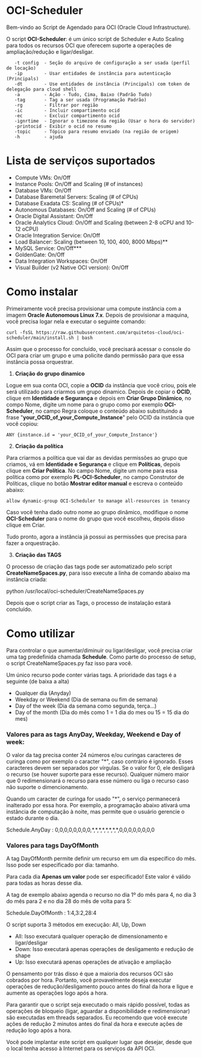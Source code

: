 # OCI-Scheduler

Bem-vindo ao Script de Agendado para OCI (Oracle Cloud Infrastructure).

O script **OCI-Scheduler**: é um único script de Scheduler e Auto Scaling para todos os recursos OCI que oferecem suporte a operações de ampliação/redução e ligar/desligar.

```
   -t config  - Seção do arquivo de configuração a ser usada (perfil de locação)
   -ip        - Usar entidades de instância para autenticação (Principals)
   -dt        - Use entidades de instância (Principals) com token de delegação para cloud shell
   -a         - Ação - Tudo, Cima, Baixo (Padrão Tudo)
   -tag       - Tag a ser usada (Programação Padrão)
   -rg        - Filtrar por região
   -ic        - Incluir compartimento ocid
   -ec        - Excluir compartimento ocid
   -ignrtime  - Ignorar o timezone da região (Usar o hora do servidor)
   -printocid - Exibir o ocid no resumo
   -topic     - Tópico para resumo enviado (na região de origem)
   -h         - ajuda
```

# Lista de serviços suportados

- Compute VMs: On/Off
- Instance Pools: On/Off and Scaling (# of instances)
- Database VMs: On/Off
- Database Baremetal Servers: Scaling (# of CPUs)
- Database Exadata CS: Scaling (# of CPUs)*
- Autonomous Databases: On/Off and Scaling (# of CPUs)
- Oracle Digital Assistant: On/Off
- Oracle Analytics Cloud: On/Off and Scaling (between 2-8 oCPU and 10-12 oCPU)
- Oracle Integration Service: On/Off
- Load Balancer: Scaling (between 10, 100, 400, 8000 Mbps)**
- MySQL Service: On/Off***
- GoldenGate: On/Off
- Data Integration Workspaces: On/Off
- Visual Builder (v2 Native OCI version): On/Off

# Como instalar

Primeiramente você precisa provisionar uma compute instância com a imagem <b>Oracle Autonomous Linux 7.x</b>. Depois de provisionar a maquina, você precisa logar nela e executar o seguinte comando:

```shell
curl -fsSL https://raw.githubusercontent.com/arquitetos-cloud/oci-scheduler/main/install.sh | bash
```

Assim que o processo for concluído, você precisará acessar o console do OCI para criar um grupo e uma policite dando permissão para que essa instância possa orquestrar.

1. **Criação do grupo dinamico**

Logue em sua conta OCI, copie a **OCID** da instância que você criou, pois ele será utilizado para criarmos um grupo dinamico. Depois de copiar o **OCID**, clique em **Identidade e Segurança** e depois em **Criar Grupo Dinâmico**, no compo Nome, digite um nome para o grupo como por exemplo **OCI-Scheduler**, no campo Regra coloque o conteúdo abaixo substituindo a frase "**your_OCID_of_your_Compute_Instance**" pelo OCID da instância que você copiou:

```
ANY {instance.id = 'your_OCID_of_your_Compute_Instance'}
```

2. **Criação da política**

Para criarmos a política que vai dar as devidas permissões ao grupo que criamos, vá em **Identidade e Segurança** e clique em **Políticas**, depois clique em **Criar Política**. No campo Nome, digite um nome para essa política como por exemplo **PL-OCI-Scheduler**, no campo Construtor de Políticas, clique no botão **Mostrar editor manual** e escreva o conteúdo abaixo:

```
allow dynamic-group OCI-Scheduler to manage all-resources in tenancy
```

Caso você tenha dado outro nome ao grupo dinâmico, modifique o nome **OCI-Scheduler** para o nome do grupo que você escolheu, depois disso clique em Criar.

Tudo pronto, agora a instância já possui as permissões que precisa para fazer a orquestração.

3. **Criação das TAGS**

O processo de criação das tags pode ser automatizado pelo script **CreateNameSpaces.py**, para isso execute a linha de comando abaixo ma instância criada:

python /usr/local/oci-scheduler/CreateNameSpaces.py

Depois que o script criar as Tags, o processo de instalação estará concluído.
# Como utilizar

Para controlar o que aumentar/diminuir ou ligar/desligar, você precisa criar uma tag predefinida chamada **Schedule**.
Como parte do processo de setup, o script CreateNameSpaces.py faz isso para você.

Um único recurso pode conter várias tags. A prioridade das tags é a seguinte (de baixa a alta)

- Qualquer dia (Anyday)
- Weekday or Weekend (Dia de semana ou fim de semana)
- Day of the week (Dia da semana como segunda, terça...)
- Day of the month (Dia do mês como 1 = 1 dia do mes ou 15 = 15 dia do mes)

### Valores para as tags AnyDay, Weekday, Weekend e Day of week:

O valor da tag precisa conter 24 números e/ou curingas caracteres de curinga como por exemplo o caracter "*", caso contrário é ignorado. Esses caracteres devem ser separados por vírgulas. Se o valor for 0, ele desligará o recurso (se houver suporte para esse recurso). Qualquer número maior que 0 redimensionará o recurso para esse número ou liga o recurso caso não suporte o dimencionamento.

Quando um caracter de curinga for usado "*", o serviço permanecerá inalterado por essa hora. Por exemplo, a programação abaixo ativará uma instância de computação à noite, mas permite que o usuário gerencie o estado durante o dia.

Schedule.AnyDay : 0,0,0,0,0,0,0,0,\*,\*,\*,\*,\*,\*,\*,\*,0,0,0,0,0,0,0,0

### Valores para tags DayOfMonth

A tag DayOfMonth permite definir um recurso em um dia específico do mês. Isso pode ser especificado por dia: tamanho.

Para cada dia <b>Apenas um valor</b> pode ser especificado! Este valor é válido para todas as horas desse dia.

A tag de exemplo abaixo agenda o recurso no dia 1º do mês para 4, no dia 3 do mês para 2 e no dia 28 do mês de volta para 5:

Schedule.DayOfMonth : 1:4,3:2,28:4

O script suporta 3 métodos em execução: All, Up, Down

- All: Isso executará qualquer operação de dimensionamento e ligar/desligar
- Down: Isso executará apenas operações de desligamento e redução de shape
- Up: Isso executará apenas operações de ativação e ampliação

O pensamento por trás disso é que a maioria dos recursos OCI são cobrados por hora. Portanto, você provavelmente deseja executar operações de redução/desligamento
pouco antes do final da hora e ligue e aumente as operações logo após a hora.

Para garantir que o script seja executado o mais rápido possível, todas as operações de bloqueio (ligar, aguardar a disponibilidade e redimensionar) são executadas em threads separados. Eu recomendo que você execute ações de redução 2 minutos antes do final da hora e execute ações de redução logo após a hora.

Você pode implantar este script em qualquer lugar que desejar, desde que o local tenha acesso à Internet para os serviços da API OCI.
